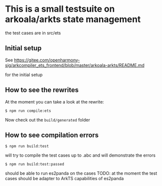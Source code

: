 # This is a small testsuite on arkoala/arkts state management

the test cases are in src/ets

## Initial setup


See https://gitee.com/openharmony-sig/arkcompiler_ets_frontend/blob/master/arkoala-arkts/README.md

for the initial setup

## How to see the rewrites

At the moment you can take a look at the rewrite:

```
$ npm run compile:ets
```

Now check out the `build/generated` folder


## How to see compilation errors

```
$ npm run build:test
```

will try to compile the test cases up to .abc and will demonstrate the errors

```
$ npm run build:test:passed
```

should be able to run es2panda on the cases
TODO: at the moment the test cases should be adapter to ArkTS capabilities of es2panda

